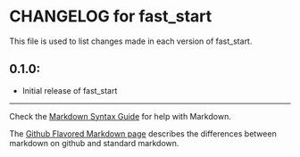 # CHANGELOG for fast_start

This file is used to list changes made in each version of fast_start.

## 0.1.0:

* Initial release of fast_start

- - -
Check the [Markdown Syntax Guide](http://daringfireball.net/projects/markdown/syntax) for help with Markdown.

The [Github Flavored Markdown page](http://github.github.com/github-flavored-markdown/) describes the differences between markdown on github and standard markdown.
